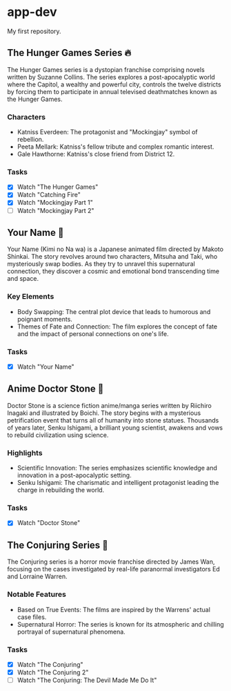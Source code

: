 # app-dev
My first repository.

The Hunger Games Series 🔥
--------------------------

The Hunger Games series is a dystopian franchise comprising novels written by Suzanne Collins. The series explores a post-apocalyptic world where the Capitol, a wealthy and powerful city, controls the twelve districts by forcing them to participate in annual televised deathmatches known as the Hunger Games.

### Characters

-   Katniss Everdeen: The protagonist and "Mockingjay" symbol of rebellion.
-   Peeta Mellark: Katniss's fellow tribute and complex romantic interest.
-   Gale Hawthorne: Katniss's close friend from District 12.

### Tasks

-   [x]  Watch "The Hunger Games"
-   [x]  Watch "Catching Fire"
-   [x]  Watch "Mockingjay Part 1"
-   [ ]  Watch "Mockingjay Part 2"

Your Name 🌌
------------

Your Name (Kimi no Na wa) is a Japanese animated film directed by Makoto Shinkai. The story revolves around two characters, Mitsuha and Taki, who mysteriously swap bodies. As they try to unravel this supernatural connection, they discover a cosmic and emotional bond transcending time and space.

### Key Elements

-   Body Swapping: The central plot device that leads to humorous and poignant moments.
-   Themes of Fate and Connection: The film explores the concept of fate and the impact of personal connections on one's life.

### Tasks

-   [x]  Watch "Your Name"

Anime Doctor Stone 🔬
---------------------

Doctor Stone is a science fiction anime/manga series written by Riichiro Inagaki and illustrated by Boichi. The story begins with a mysterious petrification event that turns all of humanity into stone statues. Thousands of years later, Senku Ishigami, a brilliant young scientist, awakens and vows to rebuild civilization using science.

### Highlights

-   Scientific Innovation: The series emphasizes scientific knowledge and innovation in a post-apocalyptic setting.
-   Senku Ishigami: The charismatic and intelligent protagonist leading the charge in rebuilding the world.

### Tasks

-   [x]  Watch "Doctor Stone"

The Conjuring Series 👻
-----------------------

The Conjuring series is a horror movie franchise directed by James Wan, focusing on the cases investigated by real-life paranormal investigators Ed and Lorraine Warren.

### Notable Features

-   Based on True Events: The films are inspired by the Warrens' actual case files.
-   Supernatural Horror: The series is known for its atmospheric and chilling portrayal of supernatural phenomena.

### Tasks

-   [x]  Watch "The Conjuring"
-   [x]  Watch "The Conjuring 2"
-   [ ]  Watch "The Conjuring: The Devil Made Me Do It"
